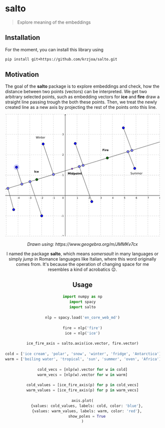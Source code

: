 # salto

> Explore meaning of the embeddings


## Installation

For the moment, you can install this library using
```bash
pip install git+https://github.com/krzjoa/salto.git
```

## Motivation

The goal of the **salto** package is to explore embeddings and check, 
how the distance between two points (vectors) can be interpreted.
We get two arbitrary selected points, such as embedding vectors for **ice** and **fire**
draw a straight line passing trough the both these points. Then, we treat the 
newly created line as a new axis by projecting the rest of the points onto this line.

 

<img src = "examples/plot_3.png"></a>
<center> <i>Drawn using: <a>https://www.geogebra.org/m/JMMKv7cx<a></i>
 
I named the package **salto**, which means *somersault* in many languages or simply *jump* in Romance languages like Italian, where this word originally comes from.
It's because the operation of changing space for me resembles a kind of acrobatics 😉.

## Usage

```python
import numpy as np
import spacy
import salto

nlp = spacy.load('en_core_web_md')

fire = nlp('fire')
ice = nlp('ice')

ice_fire_axis = salto.axis(ice.vector, fire.vector)

cold = ['ice cream', 'polar', 'snow', 'winter', 'fridge', 'Antarctica']
warm = ['boiling water', 'tropical', 'sun', 'summer', 'oven', 'Africa']

cold_vecs = [nlp(w).vector for w in cold]
warm_vecs = [nlp(w).vector for w in warm]

cold_values = [ice_fire_axis(p) for p in cold_vecs]
warm_values = [ice_fire_axis(p) for p in warm_vecs]

axis.plot(
    {values: cold_values, labels: cold, color: 'blue'},
    {values: warm_values, labels: warm, color: 'red'},
    show_poles = True
)
```
